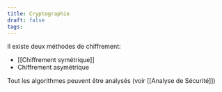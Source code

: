 ```yaml
---
title: Cryptographie
draft: false
tags:
---
```

Il existe deux méthodes de chiffrement:
- [[Chiffrement symétrique]]
- Chiffrement asymétrique

Tout les algorithmes peuvent être analysés (voir [[Analyse de Sécurité]])